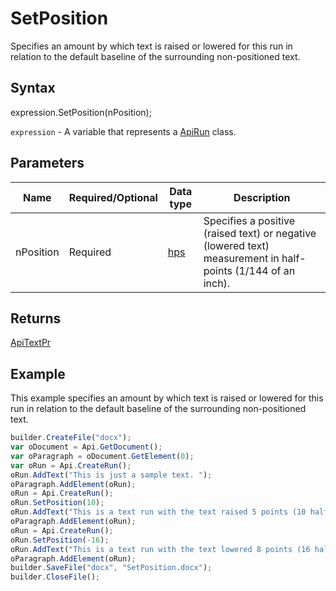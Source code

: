 # SetPosition

Specifies an amount by which text is raised or lowered for this run in relation to the default baseline of the surrounding non-positioned text.

## Syntax

expression.SetPosition(nPosition);

`expression` - A variable that represents a [ApiRun](../ApiRun.md) class.

## Parameters

| **Name** | **Required/Optional** | **Data type** | **Description** |
| ------------- | ------------- | ------------- | ------------- |
| nPosition | Required | [hps](../../../Enumerations/hps.md) | Specifies a positive (raised text) or negative (lowered text) measurement in half-points (1/144 of an inch). |

## Returns

[ApiTextPr](../../ApiTextPr/ApiTextPr.md)

## Example

This example specifies an amount by which text is raised or lowered for this run in relation to the default baseline of the surrounding non-positioned text.

```javascript
builder.CreateFile("docx");
var oDocument = Api.GetDocument();
var oParagraph = oDocument.GetElement(0);
var oRun = Api.CreateRun();
oRun.AddText("This is just a sample text. ");
oParagraph.AddElement(oRun);
oRun = Api.CreateRun();
oRun.SetPosition(10);
oRun.AddText("This is a text run with the text raised 5 points (10 half-points).");
oParagraph.AddElement(oRun);
oRun = Api.CreateRun();
oRun.SetPosition(-16);
oRun.AddText("This is a text run with the text lowered 8 points (16 half-points).");
oParagraph.AddElement(oRun);
builder.SaveFile("docx", "SetPosition.docx");
builder.CloseFile();
```